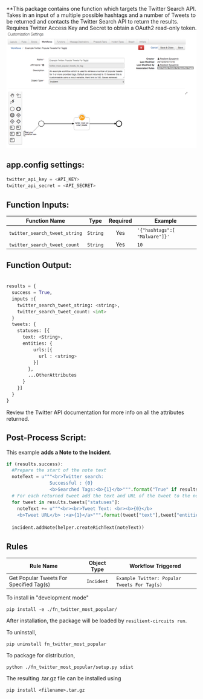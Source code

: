 **This package contains one function which targets the Twitter Search API. Takes in an input of a multiple possible hashtags and a number of Tweets to be returned and contacts the Twitter Search API to return the results. Requires Twitter Access Key and Secret to obtain a OAuth2 read-only token.
 ![screenshot](./screenshots/1.png)


## app.config settings:
```python
twitter_api_key = <API_KEY>
twitter_api_secret = <API_SECRET>
```

## Function Inputs:
| Function Name | Type | Required | Example |
| ------------- | :--: | :-------:| ------- |
| `twitter_search_tweet_string` | `String` | Yes | `'{"hashtags":[ "Malware"]}'` |
| `twitter_search_tweet_count` | `String` | Yes | `10` |


## Function Output:
```python

results = {
  success = True,
  inputs :{
    twitter_search_tweet_string: <string>,
    twitter_search_tweet_count: <int>
  }
  tweets: {
    statuses: [{
      text: <String>,
      entities: {
          urls:[{
            url : <string>
          }]
        },
        ...OtherAttributes
      }
    }]
  }
}

```
Review the Twitter API documentation for more info on all the attributes returned.


## Post-Process Script:
This example **adds a Note to the Incident.**
```python
if (results.success):
  #Prepare the start of the note text
  noteText = u"""<br>Twitter search: 
                Successful : {0}
                <b>Searched Tags:<b>{1}</b>""".format("True" if results["success"] is True else False, results["inputs"]["twitter_search_tweet_string"])
  # For each returned tweet add the text and URL of the tweet to the noteText
  for tweet in results.tweets["statuses"]:
    noteText += u"""<br><br>Tweet Text: <br><b>{0}</b>
    <b>Tweet URL</b> :<a>{1}</a>""".format(tweet["text"],tweet["entities"]["urls"][0]["url"]) 
    
  incident.addNote(helper.createRichText(noteText))
```

## Rules
| Rule Name | Object Type | Workflow Triggered |
| --------- | :---------: | ------------------ |
| Get Popular Tweets For Specified Tag(s) | `Incident` | `Example Twitter: Popular Tweets For Tag(s)` |


To install in "development mode"

    pip install -e ./fn_twitter_most_popular/

After installation, the package will be loaded by `resilient-circuits run`.


To uninstall,

    pip uninstall fn_twitter_most_popular


To package for distribution,

    python ./fn_twitter_most_popular/setup.py sdist

The resulting .tar.gz file can be installed using

    pip install <filename>.tar.gz

